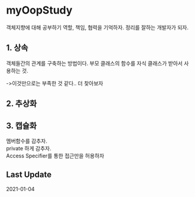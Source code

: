 # myOopStudy
객체지향에 대해 공부하기
역할, 책임, 협력을 기억하자.
정리를 잘하는 개발자가 되자.

## 1. 상속
객체들간의 관계를 구축하는 방법이다. 부모 클래스의 함수를 자식 클래스가 받아서 사용하는 것.

->이것만으로는 부족한 것 같다.. 더 찾아보자

## 2. 추상화

## 3. 캡슐화
멤버함수를 감추자.</br>private 하게 감추자.</br>Access Specifier를 통한 접근만을 허용하자

## Last Update
2021-01-04